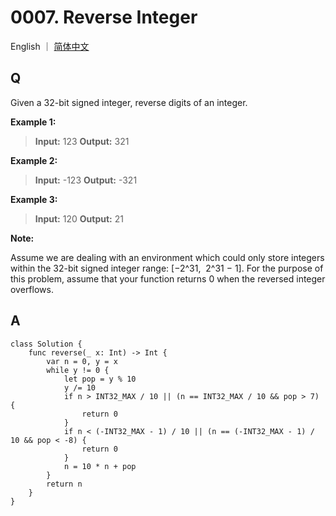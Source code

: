 # 0007. Reverse Integer

English ｜ [简体中文](README-zh_CN)



## Q

Given a 32-bit signed integer, reverse digits of an integer.

**Example 1:**

>**Input:** 123
>**Output:** 321

**Example 2:**

>**Input:** -123
>**Output:** -321

**Example 3:**

>**Input:** 120
>**Output:** 21

**Note:**

Assume we are dealing with an environment which could only store integers within the 32-bit signed integer range: [−2^31,  2^31 − 1]. For the purpose of this problem, assume that your function returns 0 when the reversed integer overflows.



## A

```
class Solution {
    func reverse(_ x: Int) -> Int {
        var n = 0, y = x
        while y != 0 {
            let pop = y % 10
            y /= 10
            if n > INT32_MAX / 10 || (n == INT32_MAX / 10 && pop > 7) {
                return 0
            }
            if n < (-INT32_MAX - 1) / 10 || (n == (-INT32_MAX - 1) / 10 && pop < -8) {
                return 0
            }
            n = 10 * n + pop
        }
        return n
    }
}
```
